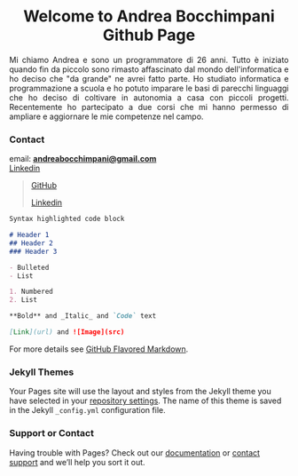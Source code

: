 <h1 align = 'center'> Welcome to Andrea Bocchimpani Github Page </h1>

<div style="text-align:justify">
Mi chiamo Andrea e sono un programmatore di 26 anni. Tutto è iniziato quando fin da piccolo sono rimasto affascinato dal mondo dell'informatica e ho deciso che "da grande" ne avrei fatto parte. Ho studiato informatica e programmazione a scuola e ho potuto imparare le basi di parecchi linguaggi che ho deciso di coltivare in autonomia a casa con piccoli progetti.
Recentemente ho partecipato a due corsi che mi hanno permesso di ampliare e aggiornare le mie competenze nel campo. 
</div>

### Contact

email: **andreabocchimpani@gmail.com**
<br>
[Linkedin](https://www.linkedin.com/in/andrea-bocchimpani-28a868150/)


> [GitHub](https://github.com/StefanoBrai)
>
> [Linkedin](https://www.linkedin.com/in/andrea-bocchimpani-28a868150/)





```markdown
Syntax highlighted code block

# Header 1
## Header 2
### Header 3

- Bulleted
- List

1. Numbered
2. List

**Bold** and _Italic_ and `Code` text

[Link](url) and ![Image](src)
```

For more details see [GitHub Flavored Markdown](https://guides.github.com/features/mastering-markdown/).

### Jekyll Themes

Your Pages site will use the layout and styles from the Jekyll theme you have selected in your [repository settings](https://github.com/andreabocchimpani/andreabocchimpani.github.io/settings). The name of this theme is saved in the Jekyll `_config.yml` configuration file.


### Support or Contact

Having trouble with Pages? Check out our [documentation](https://help.github.com/categories/github-pages-basics/) or [contact support](https://github.com/contact) and we’ll help you sort it out.
